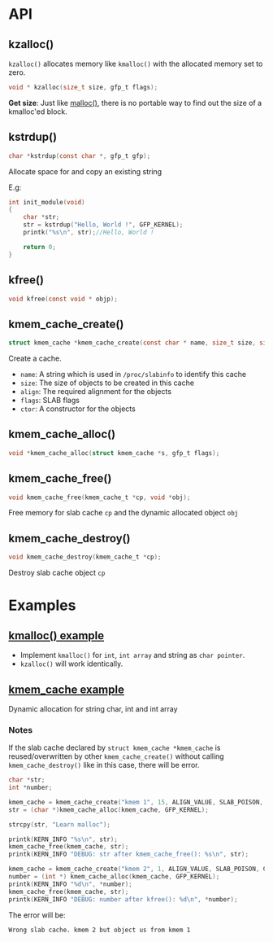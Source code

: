 # API

## kzalloc()

``kzalloc()`` allocates memory like ``kmalloc()`` with the allocated memory set to zero.

```c
void * kzalloc(size_t size, gfp_t flags);
```
**Get size**: Just like [malloc()](https://github.com/TranPhucVinh/C/blob/master/Physical%20layer/Memory/Dynamic%20memory%20allocation/Using%20stdlib.md#malloc),  there is no portable way to find out the size of a kmalloc'ed block.

## kstrdup()

```c
char *kstrdup(const char *, gfp_t gfp);
```

Allocate space for and copy an existing string

E.g:

```c
int init_module(void)
{
	char *str;
    str = kstrdup("Hello, World !", GFP_KERNEL);
	printk("%s\n", str);//Hello, World !

	return 0;
}
```
## kfree()
```c
void kfree(const void * objp);
```
## kmem_cache_create()
```c
struct kmem_cache *kmem_cache_create(const char * name, size_t size, size_t align, unsigned long flags, void (*ctor) (void *));
```

Create a cache.

* ``name``: A string which is used in ``/proc/slabinfo`` to identify this cache
* ``size``: The size of objects to be created in this cache
* ``align``: The required alignment for the objects
* ``flags``: SLAB flags
* ``ctor``: A constructor for the objects

## kmem_cache_alloc()

```c
void *kmem_cache_alloc(struct kmem_cache *s, gfp_t flags);
```

## kmem_cache_free()

```c
void kmem_cache_free(kmem_cache_t *cp, void *obj);
```

Free memory for slab cache ``cp`` and the dynamic allocated object ``obj``

## kmem_cache_destroy()

```c
void kmem_cache_destroy(kmem_cache_t *cp);
```

Destroy slab cache object ``cp``

# Examples

## [kmalloc() example](kmalloc_example.c)

* Implement ``kmalloc()`` for ``int``, ``int array`` and string as ``char pointer``.
* ``kzalloc()`` will work identically.

## [kmem_cache example](kmem_cache.c)

Dynamic allocation for string char, int and int array

### Notes

If the slab cache declared by ``struct kmem_cache *kmem_cache`` is reused/overwritten by other ``kmem_cache_create()`` without calling ``kmem_cache_destroy()`` like in this case, there will be error.

```c
char *str;
int *number;

kmem_cache = kmem_cache_create("kmem 1", 15, ALIGN_VALUE, SLAB_POISON, CONSTRUCTOR);
str = (char *)kmem_cache_alloc(kmem_cache, GFP_KERNEL);

strcpy(str, "Learn malloc");

printk(KERN_INFO "%s\n", str);
kmem_cache_free(kmem_cache, str);
printk(KERN_INFO "DEBUG: str after kmem_cache_free(): %s\n", str);

kmem_cache = kmem_cache_create("kmem 2", 1, ALIGN_VALUE, SLAB_POISON, CONSTRUCTOR);
number = (int *) kmem_cache_alloc(kmem_cache, GFP_KERNEL);
printk(KERN_INFO "%d\n", *number);
kmem_cache_free(kmem_cache, str);
printk(KERN_INFO "DEBUG: number after kfree(): %d\n", *number);
```

The error will be:

```
Wrong slab cache. kmem 2 but object us from kmem 1
```
